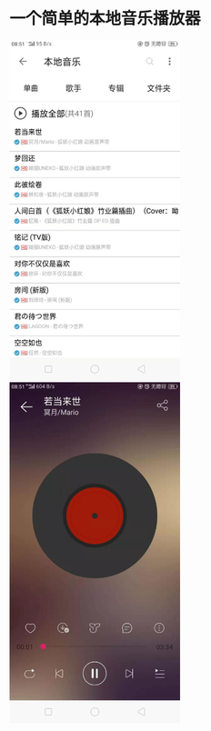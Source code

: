 # 一个简单的本地音乐播放器
<img src= "https://github.com/MoonShadow123/MusicPlayer/blob/master/image_folder/show_music_list.jpg" width="300dp"/>
<img src= "https://github.com/MoonShadow123/MusicPlayer/blob/master/image_folder/show_music_play.jpg" width="300dp"/>
